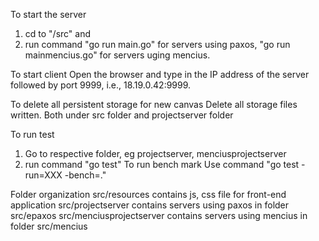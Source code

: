 To start the server
1. cd to "/src" and 
2. run command "go run main.go" for servers using paxos, "go run mainmencius.go" for servers uging mencius.

To start client
Open the browser and type in the IP address of the server followed by port 9999, i.e., 18.19.0.42:9999.

To delete all persistent storage for new canvas
Delete all storage files written. Both under src folder and projectserver folder

To run test
1. Go to respective folder, eg projectserver, menciusprojectserver  
2. run command "go test"
To run bench mark
Use command "go test -run=XXX -bench=."

Folder organization
src/resources contains js, css file for front-end application
src/projectserver contains servers using paxos in folder src/epaxos
src/menciusprojectserver contains servers using mencius in folder src/mencius
